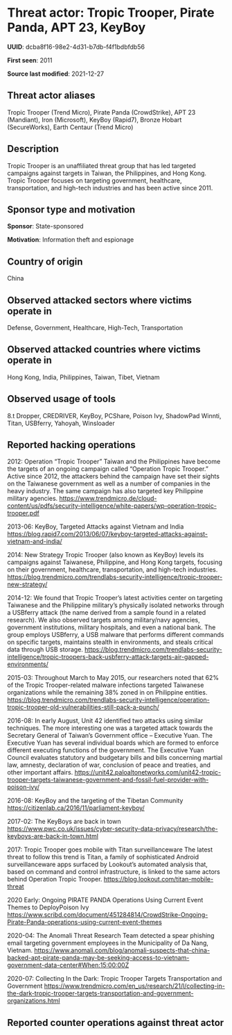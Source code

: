 # Threat actor: Tropic Trooper, Pirate Panda, APT 23, KeyBoy

**UUID**: dcba8f16-98e2-4d31-b7db-f4f1bdbfdb56

**First seen**: 2011

**Source last modified**: 2021-12-27

## Threat actor aliases

Tropic Trooper (Trend Micro), Pirate Panda (CrowdStrike), APT 23 (Mandiant), Iron (Microsoft), KeyBoy (Rapid7), Bronze Hobart (SecureWorks), Earth Centaur (Trend Micro)

## Description

Tropic Trooper is an unaffiliated threat group that has led targeted campaigns against targets in Taiwan, the Philippines, and Hong Kong. Tropic Trooper focuses on targeting government, healthcare, transportation, and high-tech industries and has been active since 2011.

## Sponsor type and motivation

**Sponsor**: State-sponsored

**Motivation**: Information theft and espionage


## Country of origin

China

## Observed attacked sectors where victims operate in

Defense, Government, Healthcare, High-Tech, Transportation

## Observed attacked countries where victims operate in

Hong Kong, India, Philippines, Taiwan, Tibet, Vietnam

## Observed usage of tools

8.t Dropper, CREDRIVER, KeyBoy, PCShare, Poison Ivy, ShadowPad Winnti, Titan, USBferry, Yahoyah, Winsloader

## Reported hacking operations

2012: Operation “Tropic Trooper”
Taiwan and the Philippines have become the targets of an ongoing campaign called “Operation Tropic Trooper.” Active since 2012, the attackers behind the campaign have set their sights on the Taiwanese government as well as a number of companies in the heavy industry. The same campaign has also targeted key Philippine military agencies.
https://www.trendmicro.de/cloud-content/us/pdfs/security-intelligence/white-papers/wp-operation-tropic-trooper.pdf

2013-06: KeyBoy, Targeted Attacks against Vietnam and India
https://blog.rapid7.com/2013/06/07/keyboy-targeted-attacks-against-vietnam-and-india/

2014: New Strategy
Tropic Trooper (also known as KeyBoy) levels its campaigns against Taiwanese, Philippine, and Hong Kong targets, focusing on their government, healthcare, transportation, and high-tech industries.
https://blog.trendmicro.com/trendlabs-security-intelligence/tropic-trooper-new-strategy/

2014-12: We found that Tropic Trooper’s latest activities center on targeting Taiwanese and the Philippine military’s physically isolated networks through a USBferry attack (the name derived from a sample found in a related research). We also observed targets among military/navy agencies, government institutions, military hospitals, and even a national bank. The group employs USBferry, a USB malware that performs different commands on specific targets, maintains stealth in environments, and steals critical data through USB storage.
https://blog.trendmicro.com/trendlabs-security-intelligence/tropic-troopers-back-usbferry-attack-targets-air-gapped-environments/

2015-03: Throughout March to May 2015, our researchers noted that 62% of the Tropic Trooper-related malware infections targeted Taiwanese organizations while the remaining 38% zoned in on Philippine entities.
https://blog.trendmicro.com/trendlabs-security-intelligence/operation-tropic-trooper-old-vulnerabilities-still-pack-a-punch/

2016-08: In early August, Unit 42 identified two attacks using similar techniques. The more interesting one was a targeted attack towards the Secretary General of Taiwan’s Government office – Executive Yuan. The Executive Yuan has several individual boards which are formed to enforce different executing functions of the government. The Executive Yuan Council evaluates statutory and budgetary bills and bills concerning martial law, amnesty, declaration of war, conclusion of peace and treaties, and other important affairs.
https://unit42.paloaltonetworks.com/unit42-tropic-trooper-targets-taiwanese-government-and-fossil-fuel-provider-with-poison-ivy/

2016-08: KeyBoy and the targeting of the Tibetan Community
https://citizenlab.ca/2016/11/parliament-keyboy/

2017-02: The KeyBoys are back in town
https://www.pwc.co.uk/issues/cyber-security-data-privacy/research/the-keyboys-are-back-in-town.html

2017: Tropic Trooper goes mobile with Titan surveillanceware
The latest threat to follow this trend is Titan, a family of sophisticated Android surveillanceware apps surfaced by Lookout’s automated analysis that, based on command and control infrastructure, is linked to the same actors behind Operation Tropic Trooper.
https://blog.lookout.com/titan-mobile-threat

2020 Early: Ongoing PIRATE PANDA Operations Using Current Event Themes to DeployPoison Ivy
https://www.scribd.com/document/451284814/CrowdStrike-Ongoing-Pirate-Panda-operations-using-current-event-themes

2020-04: The Anomali Threat Research Team detected a spear phishing email targeting government employees in the Municipality of Da Nang, Vietnam.
https://www.anomali.com/blog/anomali-suspects-that-china-backed-apt-pirate-panda-may-be-seeking-access-to-vietnam-government-data-center#When:15:00:00Z

2020-07: Collecting In the Dark: Tropic Trooper Targets Transportation and Government
https://www.trendmicro.com/en_us/research/21/l/collecting-in-the-dark-tropic-trooper-targets-transportation-and-government-organizations.html

## Reported counter operations against threat actor





